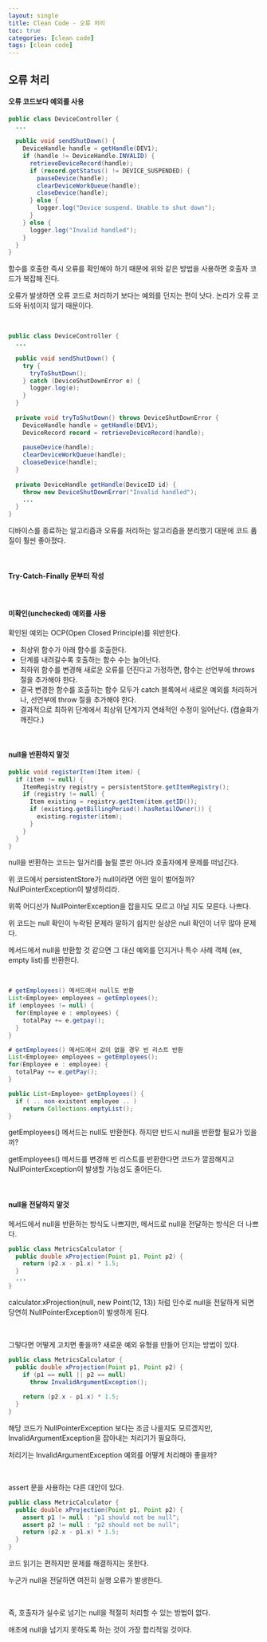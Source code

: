 ```yaml
---
layout: single
title: Clean Code - 오류 처리
toc: true
categories: [clean code]
tags: [clean code]
---
```




## 오류 처리

#### 오류 코드보다 예외를 사용

```java
public class DeviceController {
  ...
    
  public void sendShutDown() {
    DeviceHandle handle = getHandle(DEV1);
    if (handle != DeviceHandle.INVALID) {
      retrieveDeviceRecord(handle);
      if (record.getStatus() != DEVICE_SUSPENDED) {
        pauseDevice(handle);
        clearDeviceWorkQueue(handle);
        closeDevice(handle);
      } else {
        logger.log("Device suspend. Unable to shut down");
      }
    } else {
      logger.log("Invalid handled");
    }
  }
}
```

함수를 호출한 즉시 오류를 확인해야 하기 때문에 위와 같은 방법을 사용하면 호출자 코드가 복잡해 진다.

오류가 발생하면 오류 코드로 처리하기 보다는 예외를 던지는 편이 낫다. 논리가 오류 코드와 뒤섞이지 않기 때문이다.

<br/>

```java
public class DeviceController {
  ...
    
  public void sendShutDown() {
    try {
      tryToShutDown();
    } catch (DeviceShutDownError e) {
      logger.log(e);
    }
  }  
  
  private void tryToShutDown() throws DeviceShutDownError {
    DeviceHandle handle = getHandle(DEV1);
    DeviceRecord record = retrieveDeviceRecord(handle);
    
    pauseDevice(handle);
    clearDeviceWorkQueue(handle);
    cloaseDevice(handle);
  }
  
  private DeviceHandle getHandle(DeviceID id) {
    throw new DeviceShutDownError("Invalid handled");
    ...
  }
}
```

디바이스를 종료하는 알고리즘과 오류를 처리하는 알고리즘을 분리했기 대문에 코드 품질이 훨씬 좋아졌다.

<br/>

#### Try-Catch-Finally 문부터 작성

<br/>

#### 미확인(unchecked) 예외를 사용

확인된 예외는 OCP(Open Closed Principle)를 위반한다.

- 최상위 함수가 아래 함수를 호출한다.
- 단계를 내려갈수록 호출하는 함수 수는 늘어난다.
- 최하위 함수를 변경해 새로운 오류를 던진다고 가정하면, 함수는 선언부에 throws 절을 추가해야 한다.
- 결국 변경한 함수를 호출하는 함수 모두가 catch 블록에서 새로운 예외를 처리하거나, 선언부에 throw 절을 추가해야 한다.
- 결과적으로 최하위 단계에서 최상위 단계가지 연쇄적인 수정이 일어난다. (캡슐화가 깨진다.)

<br/>

#### null을 반환하지 말것

```java
public void registerItem(Item item) {
  if (item != null) {
    ItemRegistry registry = persistentStore.getItemRegistry();
    if (registry != null) {
      Item existing = registry.getItem(item.getID());
      if (existing.getBillingPeriod().hasRetailOwner()) {
        existing.register(item);
      }
    }
  }
}
```

null을 반환하는 코드는 일거리를 늘릴 뿐만 아니라 호출자에게 문제를 떠넘긴다.

위 코드에서 persistentStore가 null이라면 어떤 일이 벌어질까? NullPointerException이 발생하리라.

위쪽 어디선가 NullPointerException을 잡을지도 모르고 아닐 지도 모른다. 나쁘다.

위 코드는 null 확인이 누락된 문제라 말하기 쉽지만 실상은 null 확인이 너무 많아 문제다.

메서드에서 null을 반환할 것 같으면 그 대신 예외를 던지거나 특수 사례 객체 (ex, empty list)를 반환한다.

<br/>

```java
# getEmployees() 메서드에서 null도 반환
List<Employee> employees = getEmployees();
if (employees != null) {
  for(Employee e : employees) {
    totalPay += e.getpay();
  }
}

# getEmployees() 메서드에서 값이 없을 경우 빈 리스트 반환
List<Employee> employees = getEmployees();
for(Employee e : employee) {
  totalPay += e.getPay();
}

public List<Employee> getEmployees() {
  if ( .. non-existent employee .. )
    return Collections.emptyList();
}
```

getEmployees() 메서드는 null도 반환한다. 하지만 반드시 null을 반환할 필요가 있을까?

getEmployees() 메서드를 변경해 빈 리스트를 반환한다면 코드가 깔끔해지고 NullPointerException이 발생할 가능성도 줄어든다.

 <br/>

#### null을 전달하지 말것

메서드에서 null을 반환하는 방식도 나쁘지만, 메서드로 null을 전달하는 방식은 더 나쁘다.

```java
public class MetricsCalculator {
  public double xProjection(Point p1, Point p2) {
    return (p2.x - p1.x) * 1.5;
  }
  ...
}
```

calculator.xProjection(null, new Point(12, 13)) 처럼 인수로 null을 전달하게 되면 당연히 NullPointerException이 발생하게 된다.

<br/>

그렇다면 어떻게 고치면 좋을까? 새로운 예외 유형을 만들어 던지는 방법이 있다.

```java
public class MetricsCalculator {
  public double xProjection(Point p1, Point p2) {
    if (p1 == null || p2 == null)
      throw InvalidArgumentException();
    
   	return (p2.x - p1.x) * 1.5;
  }
}
```

해당 코드가 NullPointerException 보다는 조금 나을지도 모르겠지만, InvalidArgumentException을 잡아내는 처리기가 필요하다.

처리기는 InvalidArgumentException 예외를 어떻게 처리해야 좋을까?

<br/>

assert 문을 사용하는 다른 대안이 있다.

```java
public class MetricCalculator {
  public double xProjection(Point p1, Point p2) {
    assert p1 != null : "p1 should not be null";
    assert p2 != null : "p2 should not be null";
    return (p2.x - p1.x) * 1.5;
  }
}
```

 코드 읽기는 편하지만 문제를 해결하지는 못한다. 

누군가 null을 전달하면 여전히 실행 오류가 발생한다.

<br/>

즉, 호출자가 실수로 넘기는 null을 적절히 처리할 수 있는 방법이 없다.

애초에 null을 넘기지 못하도록 하는 것이 가장 합리적일 것이다.

























